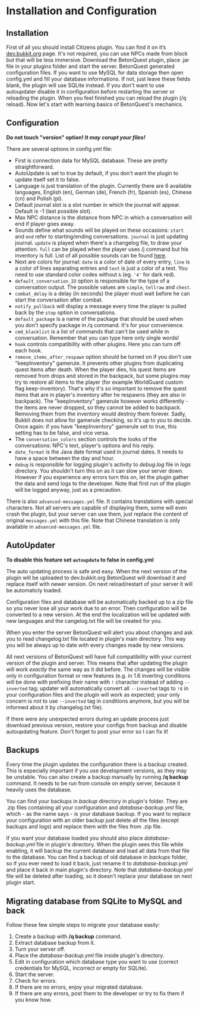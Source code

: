 # Installation and Configuration

## Installation

First of all you should install Citizens plugin. You can find it on it’s [dev.bukkit.org](http://dev.bukkit.org/bukkit-plugins/citizens/) page. It's not required, you can use NPCs made from block but that will be less immersive. Download the BetonQuest plugin, place .jar file in your plugins folder and start the server. BetonQuest generated configuration files. If you want to use MySQL for data storage then open config.yml and fill your database informations. If not, just leave these fields blank, the plugin will use SQLite instead. If you don't want to use autoupdater disable it in configuration before restarting the server or reloading the plugin. When you feel finished you can reload the plugin (/q reload). Now let's start with learning basics of BetonQuest's mechanics.

## Configuration

**Do not touch "version" option! _It may corupt your files!_**

There are several options in config.yml file: 

* First is connection data for MySQL database. These are pretty straightforward.
* AutoUpdate is set to true by default, if you don't want the plugin to update itself set it to false.
* Language is just translation of the plugin. Currently there are 6 available languages, English (en), German (de), French (fr), Spanish (es), Chinese (cn) and Polish (pl).
* Default journal slot is a slot number in which the journal will appear. Default is -1 (last possible slot).
* Max NPC distance is the distance from NPC in which a conversation will end if player goes away.
* Sounds define what sounds will be played on these occasions: `start` and `end` refer to starting/ending conversations. `journal` is just updating journal. `update` is played when there's a changelog file, to draw your attention. `full` can be played when the player uses /j command but his inventory is full. List of all possible sounds can be found [here](https://hub.spigotmc.org/javadocs/spigot/org/bukkit/Sound.html).
* Next are colors for journal: `date` is a color of date of every entry, `line` is a color of lines separating entries and `text` is just a color of a text. You need to use standard color codes without `&` (eg. `'4'` for dark red).
* `default_conversation_IO` option is responsible for the type of a conversation output. The possible values are `simple`, `tellraw` and `chest`.
* `combat_delay` is a delay (in seconds) the player must wait before he can start the conversation after combat.
* `notify_pullback` will display a message every time the player is pulled back by the `stop` option in conversations.
* `default_package` is a name of the package that should be used when you don't specify package in /q command. It's for your convenience.
* `cmd_blacklist` is a list of commands that can't be used while in conversation. Remember that you can type here only single words!
* `hook` controls compatibility with other plugins. Here you can turn off each hook.
* `remove_items_after_respawn` option should be turned on if you don't use "keepInventory" gamerule. It prevents other plugins from duplicating quest items after death. When the player dies, his quest items are removed from drops and stored in the backpack, but some plugins may try to restore all items to the player (for example WorldGuard custom flag keep-inventory). That's why it's so important to remove the quest items that are in player's inventory after he respawns (they are also in backpack). The "keepInventory" gamerule however works differently - the items are never dropped, so they cannot be added to backpack. Removing them from the inventory would destroy them forever. Sadly, Bukkit does not allow for gamerule checking, so it's up to you to decide. Once again: if you have "keepInventory" gamerule set to true, this setting has to be false, and vice versa.
* The `conversation_colors` section controls the looks of the conversations: NPC's text, player's options and his reply.
* `date_format` is the Java date format used in journal dates. It needs to have a space between the day and hour.
* `debug` is responsible for logging plugin's activity to _debug.log_ file in _logs_ directory. You shouldn't turn this on as it can slow your server down. However if you experience any errors turn this on, let the plugin gather the data and send logs to the developer. Note that first run of the plugin will be logged anyway, just as a precaution.

There is also `advanced-messages.yml` file. It contains translations with special characters. Not all servers are capable of displaying them, some will even crash the plugin, but your server can use them, just replace the content of original `messages.yml` with this file. Note that Chinese translation is only available in `advanced-messages.yml` file.

## AutoUpdater

**To disable this feature set `autoupdate` to false in config.yml**

The auto updating process is safe and easy. When the next version of the plugin will be uploaded to dev.bukkit.org BetonQuest will download it and replace itself with newer version. On next reload/restart of your server it will be automaticly loaded.

Configuration files and database will be automatically backed up to a zip file so you never lose all your work due to an error. Then configuration will be converted to a new version. At the end the localization will be updated with new languages and the cangelog.txt file will be created for you.

When you enter the server BetonQuest will alert you about changes and ask you to read changelog.txt file located in plugin's main directory. This way you will be always up to date with every changes made by new versions.

All next versions of BetonQuest will have full compatibility with your current version of the plugin and server. This means that after updating the plugin will work _exactly_ the same way as it did before. The changes will be visible only in configuration format or new features (e.g. in 1.6 inverting conditions will be done with prefixing their name with `!` character instead of adding `--inverted` tag; updater will automatically convert all `--inverted` tags to `!`s in your configuration files and the plugin will work as expected; your only concern is not to use `--inverted` tag in conditions anymore, but you will be informed about it by changelog.txt file).

If there were any unexpected errors during an update process just download previous version, restore your configs from backup and disable autoupdating feature. Don't forget to post your error so I can fix it!

## Backups

Every time the plugin updates the configuration there is a backup created. This is especially important if you use development versions, as they may be unstable. You can also create a backup manually by running **/q backup** command. It needs to be run from console on empty server, because it heavily uses the database.

You can find your backups in _backup_ directory in plugin's folder. They are .zip files containing all your configuration and _database-backup.yml_ file, which - as the name says - is your database backup. If you want to replace your configuration with an older backup just delete all the files (except backups and logs) and replace them with the files from .zip file.

If you want your database loaded you should also place _database-backup.yml_ file in plugin's directory. When the plugin sees this file while enabling, it will backup the current database and load all data from that file to the database. You can find a backup of old database in _backups_ folder, so if you ever need to load it back, just rename it to _database-backup.yml_ and place it back in main plugin's directory. Note that _database-backup.yml_ file will be deleted after loading, so it doesn't replace your database on next plugin start.

## Migrating database from SQLite to MySQL and back

Follow these few simple steps to migrate your database easily:

1. Create a backup with **/q backup** command.
2. Extract database backup from it.
3. Turn your server off.
4. Place the _database-backup.yml_ file inside plugin's directory.
5. Edit in configuration which database type you want to use (correct credentials for MySQL, incorrect or empty for SQLite).
6. Start the server.
7. Check for errors.
8. If there are no errors, enjoy your migrated database.
9. If there are any errors, post them to the developer or try to fix them if you know how.
